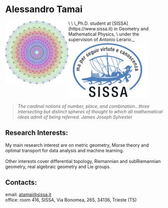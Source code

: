 
# Alessandro Tamai


<img align="left" width="200" src="https://github.com/aleetamai/aleetamai.github.io/blob/main/docs/assets/images/Lie_groups.png" />
\
\
\
​_Ph.D. student at [SISSA](https://www.sissa.it) in Geometry and Mathematical Physics, 
\
under the supervision of Antonio Lerario._










<img src="https://github.com/aleetamai/aleetamai.github.io/blob/main/docs/assets/images/sissalogo.png" width="250" />


>_The cardinal notions of number, place, and combination...three intersecting but distinct spheres of thought to which all mathematical ideas admit of being referred._
>_James Joseph Sylvester_


## Research Interests:

My main research interest are on metric geometry, Morse theory and optimal transport for data analysis and machine learning.
\
\
Other interests cover differential topology, Riemannian and subRiemannian geometry, real algebraic geometry and Lie groups.



## Contacts:

email:  atamai@sissa.it
\
office: room 416, SISSA, Via Bonomea, 265, 34136, Trieste (TS)


